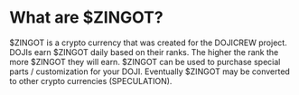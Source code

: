 # What are $ZINGOT?

$ZINGOT is a crypto currency that was created for the DOJICREW project. DOJIs earn $ZINGOT daily based on their ranks. The higher the rank the more $ZINGOT they will earn. $ZINGOT can be used to purchase special parts / customization for your DOJI. Eventually $ZINGOT may be converted to other crypto currencies (SPECULATION).